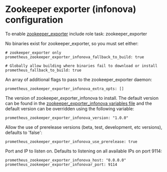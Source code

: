 # Zookeeper exporter (infonova) configuration

To enable [zookeeper_exporter](https://github.com/infonova/zookeeper_exporter) include role task: zookeeper_exporter

No binaries exist for zookeeper_exporter, so you must set either:

    # zookeeper_exporter only
    prometheus_zookeeper_exporter_infonova_fallback_to_build: true

    # Globally allow building where binaries fail to download or install
    prometheus_fallback_to_build: true

An array of additional flags to pass to the zookeeper_exporter daemon:

    prometheus_zookeeper_exporter_infonova_extra_opts: []

The version of zookeeper_exporter_infonova to install. The default version can be found in the [zookeeper_exporter_infonova variables file](../vars/software/zookeeper_exporter_infonova.yml) and the default version can be overridden using the following variable:

    prometheus_zookeeper_exporter_infonova_version: "1.0.0"

Allow the use of prerelease versions (beta, test, development, etc versions), defaults to 'false':

    prometheus_zookeeper_exporter_infonova_use_prerelease: true

Port and IP to listen on. Defaults to listening on all available IPs on port 9114:

    prometheus_zookeeper_exporter_infonova_host: "0.0.0.0"
    prometheus_zookeeper_exporter_infonovar_port: 9114
